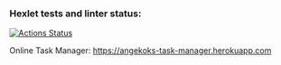 ### Hexlet tests and linter status:
[![Actions Status](https://github.com/dr-angekok/python-project-lvl4/workflows/hexlet-check/badge.svg)](https://github.com/dr-angekok/python-project-lvl4/actions)

Online Task Manager:
https://angekoks-task-manager.herokuapp.com
